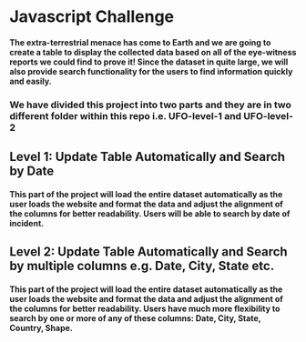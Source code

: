 # Javascript Challenge
#### The extra-terrestrial menace has come to Earth and we are going to create a table to display the collected data based on all of the eye-witness reports we could find to prove it! Since the dataset in quite large, we will also provide search functionality for the users to find information quickly and easily.

### We have divided this project into two parts and they are in two different folder within this repo i.e. UFO-level-1 and UFO-level-2

## Level 1: Update Table Automatically and Search by Date
#### This part of the project will load the entire dataset automatically as the user loads the website and format the data and adjust the alignment of the columns for better readability. Users will be able to search by date of incident.
## Level 2: Update Table Automatically and Search by multiple columns e.g. Date, City, State etc.
#### This part of the project will load the entire dataset automatically as the user loads the website and format the data and adjust the alignment of the columns for better readability. Users have much more flexibility to search by one or more of any of these columns: Date, City, State, Country, Shape.